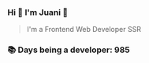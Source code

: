 ### Hi 👋 I&#39;m Juani 🦁

> I&#39;m a Frontend Web Developer SSR

### 📚 Days being a developer: 985
